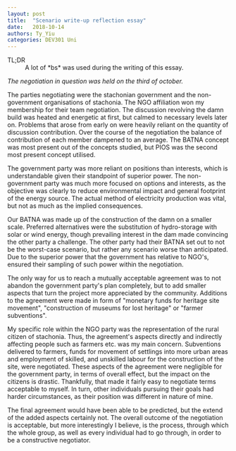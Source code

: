 ```yaml
---
layout: post
title:  "Scenario write-up reflection essay"
date:   2018-10-14
authors: Ty_Yiu
categories: DEV301 Uni 
---
```


<dl>
<dt>
TL;DR
</dt>
<dd>
A lot of *bs* was used during the writing of this essay.
</dd>
</dl> 

*The negotiation in question was held on the third of october.*

The parties negotiating were the stachonian government and the non-government organisations of stachonia.
The NGO affiliation won my membership for their team negotiation.
The discussion revolving the damn build was heated and energetic at first, but calmed to necessary levels later on. 
Problems that arose from early on were heavily reliant on the quantity of discussion contribution. 
Over the course of the negotiation the balance of contribution of each member dampened to an average.
The BATNA concept was most present out of the concepts studied, but PIOS was the second most present concept utilised.

The government party was more reliant on positions than interests, which is understandable given their standpoint of superior power. 
The non-government party was much more focused on options and interests, as the objective was clearly to reduce environmental impact and general footprint of the energy source.
The actual method of electricity production was vital, but not as much as the implied consequences.

Our BATNA was made up of the construction of the damn on a smaller scale. 
Preferred alternatives were the substitution of hydro-storage with solar or wind energy, though prevailing interest in the dam made convincing the other party a challenge.
The other party had their BATNA set out to not be the worst-case scenario, but rather any scenario worse than anticipated.
Due to the superior power that the government has relative to NGO's, ensured their sampling of such power within the negotiation.

The only way for us to reach a mutually acceptable agreement was to not abandon the government party's plan completely, but to add smaller aspects that turn the project more appreciated by the community. 
Additions to the agreement were made in form of "monetary funds for heritage site movement", "construction of museums for lost heritage" or "farmer subventions".

My specific role within the NGO party was the representation of the rural citizen of stachonia. 
Thus, the agreement's aspects directly and indirectly affecting people such as farmers etc. was my main concern.
Subventions delivered to farmers, funds for movement of settlings into more urban areas and employment of skilled, and unskilled labour for the construction of the site, were negotiated.
These aspects of the agreement were negligible for the government party, in terms of overall effect, but the impact on the citizens is drastic.
Thankfully, that made it fairly easy to negotiate terms acceptable to myself. 
In turn, other individuals pursuing their goals had harder circumstances, as their position was different in nature of mine.

The final agreement would have been able to be predicted, but the extend of the added aspects certainly not.
The overall outcome of the negotiation is acceptable, but more interestingly I believe, is the process, through which the whole group, as well as every individual had to go through, in order to be a constructive negotiator.




